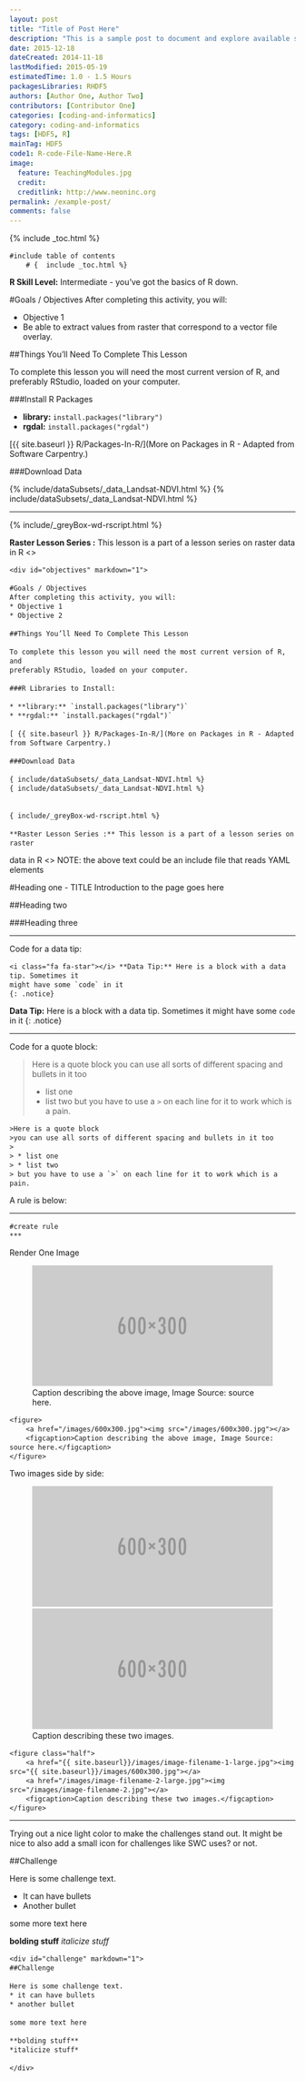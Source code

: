 ```yaml
---
layout: post
title: "Title of Post Here"
description: "This is a sample post to document and explore available styles."
date: 2015-12-18
dateCreated: 2014-11-18
lastModified: 2015-05-19
estimatedTime: 1.0 - 1.5 Hours
packagesLibraries: RHDF5
authors: [Author One, Author Two]
contributors: [Contributor One]
categories: [coding-and-informatics]
category: coding-and-informatics
tags: [HDF5, R]
mainTag: HDF5
code1: R-code-File-Name-Here.R
image:
  feature: TeachingModules.jpg
  credit:
  creditlink: http://www.neoninc.org
permalink: /example-post/
comments: false
---
```


{% include _toc.html %}


	#include table of contents
     	# {  include _toc.html %}


**R Skill Level:** Intermediate - you’ve got the basics of R down.

<div id="objectives" markdown="1">

#Goals / Objectives
After completing this activity, you will:

* Objective 1
* Be able to extract values from raster that correspond to a vector file overlay.

##Things You’ll Need To Complete This Lesson

To complete this lesson you will need the most current version of R, and 
preferably RStudio, loaded on your computer.

###Install R Packages

* **library:** `install.packages("library")`
* **rgdal:** `install.packages("rgdal")`

[{{ site.baseurl }} R/Packages-In-R/](More on Packages in R - Adapted from Software Carpentry.)

###Download Data

{% include/dataSubsets/_data_Landsat-NDVI.html %}
{% include/dataSubsets/_data_Landsat-NDVI.html %}

	
****

{% include/_greyBox-wd-rscript.html %}


**Raster Lesson Series :** This lesson is a part of a lesson series on raster 
data in R <<link here>>


</div>

	<div id="objectives" markdown="1">

	#Goals / Objectives
	After completing this activity, you will:
	* Objective 1
	* Objective 2 

	##Things You’ll Need To Complete This Lesson

	To complete this lesson you will need the most current version of R, and 
	preferably RStudio, loaded on your computer.

	###R Libraries to Install:

	* **library:** `install.packages("library")`
	* **rgdal:** `install.packages("rgdal")`

	[ {{ site.baseurl }} R/Packages-In-R/](More on Packages in R - Adapted from Software Carpentry.)

	###Download Data

	{ include/dataSubsets/_data_Landsat-NDVI.html %}
	{ include/dataSubsets/_data_Landsat-NDVI.html %}
	

	{ include/_greyBox-wd-rscript.html %}
	
	**Raster Lesson Series :** This lesson is a part of a lesson series on raster 
data in R <<link here>>
	NOTE: the above text could be an include file that reads YAML elements
	</div>

#Heading one - TITLE
Introduction to the page goes here



##Heading two

###Heading three

***

Code for a data tip:

    <i class="fa fa-star"></i> **Data Tip:** Here is a block with a data tip. Sometimes it
    might have some `code` in it
    {: .notice}

<i class="fa fa-star"></i> **Data Tip:** Here is a block with a data tip. Sometimes it
    might have some `code` in it
{: .notice}


***

Code for a quote block:

>Here is a quote block
>you can use all sorts of different spacing and bullets in it too
>
> * list one
> * list two
> but you have to use a `>` on each line for it to work which is a pain.

    >Here is a quote block
    >you can use all sorts of different spacing and bullets in it too
    >
    > * list one
    > * list two
    > but you have to use a `>` on each line for it to work which is a pain.


A rule is below:

***
    #create rule
    ***

    
Render One Image

<figure>
    <a href="/images/600x300.jpg"><img src="/images/600x300.jpg"></a>
    <figcaption>Caption describing the above image, Image Source: source here.</figcaption>
</figure>

	<figure>
	    <a href="/images/600x300.jpg"><img src="/images/600x300.jpg"></a>
	    <figcaption>Caption describing the above image, Image Source: source here.</figcaption>
	</figure>

Two images side by side:

<figure class="half">
    <a href="/images/600x300.jpg"><img src="/images/600x300.jpg"></a>
    <a href="/images/600x300.jpg"><img src="/images/600x300.jpg"></a>
    <figcaption>Caption describing these two images.</figcaption>
</figure>

    <figure class="half">
        <a href="{{ site.baseurl}}/images/image-filename-1-large.jpg"><img src="{{ site.baseurl}}/images/600x300.jpg"></a>
        <a href="/images/image-filename-2-large.jpg"><img src="/images/image-filename-2.jpg"></a>
        <figcaption>Caption describing these two images.</figcaption>
    </figure>
    
***

Trying out a nice light color to make the challenges stand out. It might be nice to also add a small icon for challenges like SWC uses? or not.

<div id="challenge" markdown="1">
##Challenge
  
Here is some challenge text.

* It can have bullets
* Another bullet
  
some more text here

**bolding stuff**
*italicize stuff*

</div>
  
  
    <div id="challenge" markdown="1">
    ##Challenge
    
    Here is some challenge text.
    * it can have bullets
    * another bullet
    
    some more text here

    **bolding stuff**
    *italicize stuff*
    
    </div>
